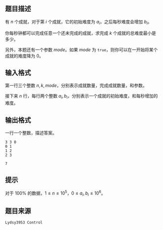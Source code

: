 

## 题目描述
有 $n$ 个成就，对于第 $i$ 个成就，它的初始难度为 $a_i$，之后每秒难度会增加 $b_i$。

你每秒钟都可以完成任意一个还未完成的成就，求完成 $k$ 个成就的总难度最小是多少。

另外，本题还有一个参数 $mode$。如果 $mode$ 为 $\texttt{true}$，则你可以在一开始将某个成就的难度降为 $0$。

## 输入格式
第一行三个整数 $n,k,mode$，分别表示成就数量，完成成就数量，和参数。

接下来 $n$ 行，每行两个整数 $a_i,b_i$，分别表示一个成就的初始难度，和每秒增加的难度。
## 输出格式
一行一个整数，描述答案。

```input1
3 3 0
0 1
1 2
2 3
```

```output1
7
```

## 提示

对于 $100\%$ 的数据，$1\le n\le 10^5$，$0\le a_i,b_i\le 10^6$。

## 题目来源
$\texttt{Lydsy3953 Control}$
